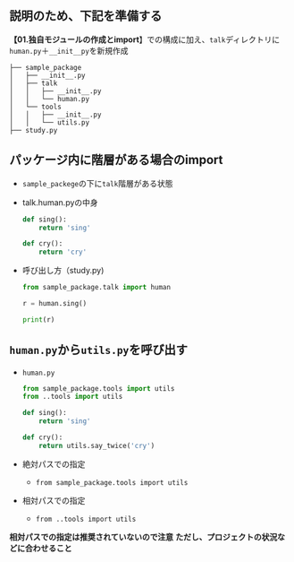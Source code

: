 ## 説明のため、下記を準備する

**【01.独自モジュールの作成とimport**】での構成に加え、`talk`ディレクトリに`human.py`＋`__init__py`を新規作成

```
├── sample_package
│   ├── __init__.py
│   ├── talk
│   │   ├── __init__.py
│   │   └── human.py
│   └── tools
│   │   ├── __init__.py
│   │   └── utils.py
├── study.py
```

## パッケージ内に階層がある場合のimport
- `sample_packege`の下に`talk`階層がある状態

- talk.human.pyの中身
    ```python
    def sing():
        return 'sing'

    def cry():
        return 'cry'
    ```
    

- 呼び出し方（study.py)
    ```python
    from sample_package.talk import human

    r = human.sing()

    print(r)
    ```

## `human.py`から`utils.py`を呼び出す
- `human.py`
    ```python
    from sample_package.tools import utils
    from ..tools import utils

    def sing():
        return 'sing'

    def cry():
        return utils.say_twice('cry')
    ```

- 絶対パスでの指定    
    - `from sample_package.tools import utils`
- 相対パスでの指定
    - `from ..tools import utils`


**相対パスでの指定は推奨されていないので注意**
**ただし、プロジェクトの状況などに合わせること**
